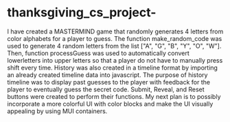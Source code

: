 # thanksgiving_cs_project-
I have created a MASTERMIND game that randomly generates 4 letters from color alphabets for a player to guess. The function make_random_code was used to generate 4 random letters from the list ["A", "G", "B", "Y", "O", "W"]. Then, function processGuess was used to automatically convert lowerletters into upper letters so that a player do not have to manually press shift every time. History was also created in a timeline format by importing an already created timeline data into javascript. The purpose of history timeline was to display past guesses to the player with feedback for the player to eventually guess the secret code. Submit, Reveal, and Reset buttons were created to perform their functions. My next plan is to possibly incorporate a more colorful UI with color blocks and make the UI visually appealing by using MUI containers.
